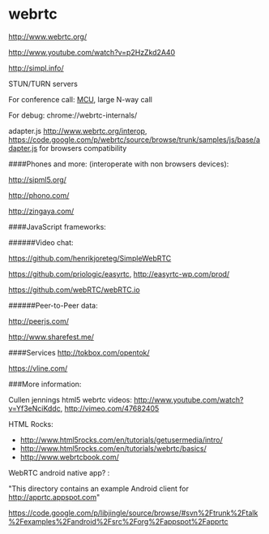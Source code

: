 webrtc
======
http://www.webrtc.org/

http://www.youtube.com/watch?v=p2HzZkd2A40

http://simpl.info/

STUN/TURN servers

For conference call: [MCU](http://en.wikipedia.org/wiki/Multipoint_control_unit), large N-way call

For debug: chrome://webrtc-internals/

adapter.js http://www.webrtc.org/interop, https://code.google.com/p/webrtc/source/browse/trunk/samples/js/base/adapter.js for browsers compatibility

####Phones and more: (interoperate with non browsers devices):

http://sipml5.org/

http://phono.com/

http://zingaya.com/

####JavaScript frameworks:

######Video chat:

https://github.com/henrikjoreteg/SimpleWebRTC

https://github.com/priologic/easyrtc, http://easyrtc-wp.com/prod/

https://github.com/webRTC/webRTC.io

######Peer-to-Peer data:

http://peerjs.com/

http://www.sharefest.me/

####Services
http://tokbox.com/opentok/

https://vline.com/

###More information:

Cullen jennings html5 webrtc videos: http://www.youtube.com/watch?v=Yf3eNciKddc, http://vimeo.com/47682405

HTML Rocks:
* http://www.html5rocks.com/en/tutorials/getusermedia/intro/
* http://www.html5rocks.com/en/tutorials/webrtc/basics/
* http://www.webrtcbook.com/

WebRTC android native app? :

"This directory contains an example Android client for http://apprtc.appspot.com"

https://code.google.com/p/libjingle/source/browse/#svn%2Ftrunk%2Ftalk%2Fexamples%2Fandroid%2Fsrc%2Forg%2Fappspot%2Fapprtc





